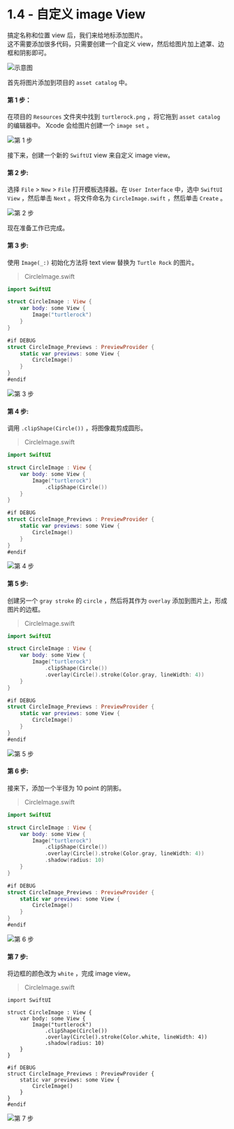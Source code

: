 # 1.4 - 自定义 image View

搞定名称和位置 view 后，我们来给地标添加图片。  
这不需要添加很多代码，只需要创建一个自定义 view，然后给图片加上遮罩、边框和阴影即可。

![&#x793A;&#x610F;&#x56FE;](../../../.gitbook/assets/4.0.gif)

首先将图片添加到项目的 `asset catalog` 中。

#### 第 1 步：

在项目的 `Resources` 文件夹中找到 `turtlerock.png` ，将它拖到 `asset catalog` 的编辑器中。 Xcode 会给图片创建一个 `image set` 。  


![&#x7B2C; 1 &#x6B65;](../../../.gitbook/assets/image%20%2819%29.png)

接下来，创建一个新的 `SwiftUI` view 来自定义 image view。

#### 第 2 步:

选择 `File` &gt; `New` &gt; `File` 打开模板选择器。在 `User Interface` 中，选中 `SwiftUI View` ，然后单击 `Next` 。将文件命名为 `CircleImage.swift` ，然后单击 `Create` 。

![&#x7B2C; 2 &#x6B65;](../../../.gitbook/assets/image%20%2810%29.png)

现在准备工作已完成。

#### 第 3 步:

使用 `Image(_:)` 初始化方法将 text view 替换为 `Turtle Rock` 的图片。

> CircleImage.swift

```swift
import SwiftUI

struct CircleImage : View {
    var body: some View {
        Image("turtlerock")
    }
}

#if DEBUG
struct CircleImage_Previews : PreviewProvider {
    static var previews: some View {
        CircleImage()
    }
}
#endif
```

![&#x7B2C; 3 &#x6B65;](../../../.gitbook/assets/image%20%282%29.png)

#### 第 4 步:

调用 `.clipShape(Circle())` ，将图像裁剪成圆形。

> CircleImage.swift

```swift
import SwiftUI

struct CircleImage : View {
    var body: some View {
        Image("turtlerock")
            .clipShape(Circle())
    }
}

#if DEBUG
struct CircleImage_Previews : PreviewProvider {
    static var previews: some View {
        CircleImage()
    }
}
#endif
```

![&#x7B2C; 4 &#x6B65;](../../../.gitbook/assets/image%20%284%29.png)

#### 第 5 步:

创建另一个 `gray stroke` 的 `circle` ，然后将其作为 `overlay` 添加到图片上，形成图片的边框。

> CircleImage.swift

```swift
import SwiftUI

struct CircleImage : View {
    var body: some View {
        Image("turtlerock")
            .clipShape(Circle())
            .overlay(Circle().stroke(Color.gray, lineWidth: 4))
    }
}

#if DEBUG
struct CircleImage_Previews : PreviewProvider {
    static var previews: some View {
        CircleImage()
    }
}
#endif
```

![&#x7B2C; 5 &#x6B65;](../../../.gitbook/assets/image%20%2841%29.png)

#### 第 6 步:

接来下，添加一个半径为 10 point 的阴影。

> CircleImage.swift

```swift
import SwiftUI

struct CircleImage : View {
    var body: some View {
        Image("turtlerock")
            .clipShape(Circle())
            .overlay(Circle().stroke(Color.gray, lineWidth: 4))
            .shadow(radius: 10)
    }
}

#if DEBUG
struct CircleImage_Previews : PreviewProvider {
    static var previews: some View {
        CircleImage()
    }
}
#endif
```

![&#x7B2C; 6 &#x6B65;](../../../.gitbook/assets/image%20%2829%29.png)

#### 第 7 步:

将边框的颜色改为 `white` ，完成 image view。

> CircleImage.swift

```text
import SwiftUI

struct CircleImage : View {
    var body: some View {
        Image("turtlerock")
            .clipShape(Circle())
            .overlay(Circle().stroke(Color.white, lineWidth: 4))
            .shadow(radius: 10)
    }
}

#if DEBUG
struct CircleImage_Previews : PreviewProvider {
    static var previews: some View {
        CircleImage()
    }
}
#endif
```

![&#x7B2C; 7 &#x6B65;](../../../.gitbook/assets/image%20%2812%29.png)



